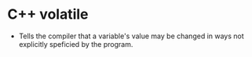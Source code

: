 # C++ volatile

- Tells the compiler that a variable's value may be changed in ways not
  explicitly speficied by the program.
